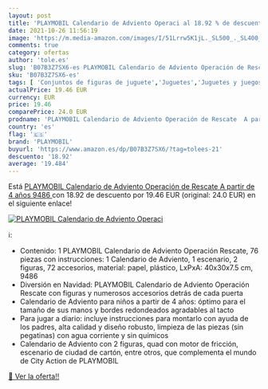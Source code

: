 ```yaml
---
layout: post
title: 'PLAYMOBIL Calendario de Adviento Operaci al 18.92 % de descuento'
date: 2021-10-26 11:56:19
image: 'https://m.media-amazon.com/images/I/51Lrrw5K1jL._SL500_._SL400_.jpg'
comments: true
category: ofertas
author: 'tole.es'
slug: 'B07B3Z7SX6-es PLAYMOBIL Calendario de Adviento Operación de Rescate A...'
sku: 'B07B3Z7SX6-es'
tags: [ 'Conjuntos de figuras de juguete','Juguetes','Juguetes y juegos','Muñecos y figuras','playmobil', ]
actualPrice: 19.46 EUR
currency: EUR
price: 19.46
comparePrice: 24.0 EUR
prodname: 'PLAYMOBIL Calendario de Adviento Operación de Rescate  A partir de 4 años  9486 '
country: 'es'
flag: '🇪🇸'
brand: 'PLAYMOBIL'
buyurl: 'https://www.amazon.es/dp/B07B3Z7SX6/?tag=tolees-21'
descuento: '18.92'
average: '19.484'
---
```


Está [PLAYMOBIL Calendario de Adviento Operación de Rescate  A partir de 4 años  9486 ](https://www.amazon.es/dp/B07B3Z7SX6/?tag=tolees-21) con 18.92 de descuento por 19.46 EUR (original: 24.0 EUR) en el siguiente enlace!

[![PLAYMOBIL Calendario de Adviento Operaci](https://m.media-amazon.com/images/I/51Lrrw5K1jL._SL500_._SL400_.jpg)](https://www.amazon.es/dp/B07B3Z7SX6/?tag=tolees-21)

ℹ️:

- Contenido: 1 PLAYMOBIL Calendario de Adviento Operación Rescate, 76 piezas con instrucciones: 1 Calendario de Adviento, 1 escenario, 2 figuras, 72 accesorios, material: papel, plástico, LxPxA: 40x30x7.5 cm, 9486
- Diversión en Navidad: PLAYMOBIL Calendario de Adviento Operación Rescate con figuras y numerosos accesorios detrás de cada puerta
- Calendario de Adviento para niños a partir de 4 años: óptimo para el tamaño de sus manos y bordes redondeados agradables al tacto
- Para jugar a diario: incluye instrucciones para montarlo con ayuda de los padres, alta calidad y diseño robusto, limpieza de las piezas (sin pegatinas) con agua corriente y sin químicos
- Calendario de Adviento con 2 figuras, quad con motor de fricción, escenario de ciudad de cartón, entre otros, que complementa el mundo de City Action de PLAYMOBIL

[🛒 Ver la oferta!!](https://www.amazon.es/dp/B07B3Z7SX6/?tag=tolees-21)
